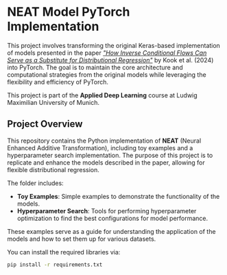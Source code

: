 # NEAT Model PyTorch Implementation

This project involves transforming the original Keras-based implementation of models presented in the paper [*"How Inverse Conditional Flows Can Serve as a Substitute for Distributional Regression"*](https://github.com/davidruegamer/DRIFT/tree/main) by Kook et al. (2024) into PyTorch. The goal is to maintain the core architecture and computational strategies from the original models while leveraging the flexibility and efficiency of PyTorch.

This project is part of the **Applied Deep Learning** course at Ludwig Maximilian University of Munich.

## Project Overview

This repository contains the Python implementation of **NEAT** (Neural Enhanced Additive Transformation), including toy examples and a hyperparameter search implementation. The purpose of this project is to replicate and enhance the models described in the paper, allowing for flexible distributional regression.

The folder includes:
- **Toy Examples**: Simple examples to demonstrate the functionality of the models.
- **Hyperparameter Search**: Tools for performing hyperparameter optimization to find the best configurations for model performance.

These examples serve as a guide for understanding the application of the models and how to set them up for various datasets.

You can install the required libraries via:
```bash
pip install -r requirements.txt
```

